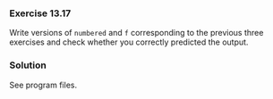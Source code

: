 ### Exercise 13.17

Write versions of `numbered` and `f` corresponding to the previous three
exercises and check whether you correctly predicted the output.

### Solution

See program files.
